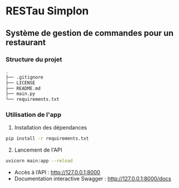 # RESTau Simplon

## Système de gestion de commandes pour un restaurant

### Structure du projet
```bash
.
├── .gitignore
├── LICENSE
├── README.md
├── main.py
└── requirements.txt
```

### Utilisation de l'app

1. Installation des dépendances
```bash
pip install -r requirements.txt
```

2. Lancement de l'API
```bash
uvicorn main:app --reload
```

- Accès à l’API : http://127.0.0.1:8000  
- Documentation interactive Swagger : http://127.0.0.1:8000/docs